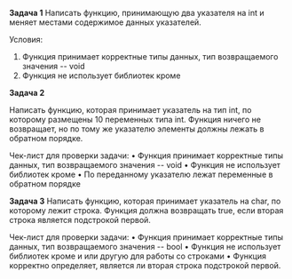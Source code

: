 **Задача 1**
Написать функцию, принимающую два указателя на int и меняет местами содержимое данных указателей.

Условия:

1. Функция принимает корректные типы данных, тип возвращаемого значения -- void
2. Функция не использует библиотек кроме <iostream>

**Задача 2**

Написать функцию, которая принимает указатель на тип int, по которому размещены 10 переменных типа int. Функция ничего не возвращает, но по тому же указателю элементы должны лежать в обратном порядке.

Чек-лист для проверки задачи:
• Функция принимает корректные типы данных, тип возвращаемого значения -- void
• Функция не использует библиотек кроме <iostream>
• По переданному указателю лежат переменные в обратном порядке

**Задача 3**
Написать функцию, которая принимает указатель на char, по которому лежит строка.
Функция должна возвращать true, если вторая строка является подстрокой первой.

Чек-лист для проверки задачи:
• Функция принимает корректные типы данных, тип возвращаемого значения -- bool
• Функция не использует библиотек кроме <iostream> и <cstring> или другую для работы со строками
• Функция корректно определяет, является ли вторая строка подстрокой первой.
